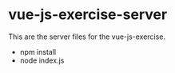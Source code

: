 # vue-js-exercise-server

This are the server files for the vue-js-exercise.

- npm install
- node index.js

